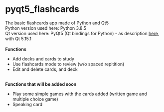 # pyqt5_flashcards
The basic flashcards app made of Python and Qt5 <br>
Python version used here: Python 3.8.5 <br>
Qt version used here: PyQt5 (Qt bindings for Python) - as description <a href="https://pypi.org/project/PyQt5/">here</a>, with Qt 5.15.1<br>
<br>
<b>Functions</b><br>
  - Add decks and cards to study <br>
  - Use flashcards mode to review (w/o spaced repitition) <br>
  - Edit and delete cards, and deck <br>
<br>
<b>Functions that will be added soon</b>
<ul>
  <li> Play some simple games with the cards added (written game and multiple choice game) </li>
  <li>Speaking card </li>
 </ul>
<br>

